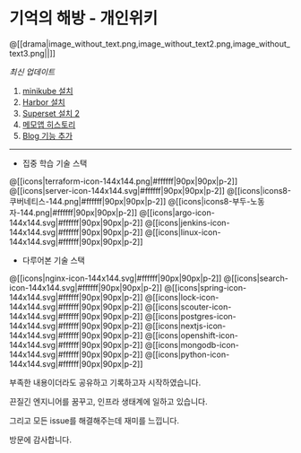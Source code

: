 # 기억의 해방 - 개인위키

@[[drama|image_without_text.png,image_without_text2.png,image_without_text3.png||]]

_최신 업데이트_

1. [minikube 설치](http://bluesnite.xyz/개발%20및%20배포%20도구/minikube/minikube%20설치%20%28for%20mac%29/)
2. [Harbor 설치](http://bluesnite.xyz/%EA%B0%9C%EB%B0%9C%20%EB%B0%8F%20%EB%B0%B0%ED%8F%AC%20%EB%8F%84%EA%B5%AC/Harbor/Harbor%EC%84%A4%EC%B9%98/)
3. [Superset 설치 2](http://bluesnite.xyz/4.%20%EB%AA%A8%EB%8B%88%ED%84%B0%EB%A7%81%20%EB%B0%8F%20%EC%8B%9C%EA%B0%81%ED%99%94/superset/Superset%20%EC%84%A4%EC%B9%98%202%20(02-20))
4. [메모앱 히스토리](http://bluesnite.xyz/6.%20%EA%B0%9C%EC%9D%B8%20%EB%B0%8F%20%EB%B8%94%EB%A1%9C%EA%B7%B8%20%EA%B4%80%EB%A6%AC/%EC%98%B5%EC%8B%9C%EB%94%94%EC%96%B8/%EB%A9%94%EB%AA%A8%EC%95%B1%20%ED%9E%88%EC%8A%A4%ED%86%A0%EB%A6%AC/)
5. [Blog 기능 추가](http://bluesnite.xyz/blog/)
---

- 집중 학습 기술 스택

@[[icons|terraform-icon-144x144.png|#ffffff|90px|90px|p-2]]
@[[icons|server-icon-144x144.svg|#ffffff|90px|90px|p-2]]
@[[icons|icons8-쿠버네티스-144.png|#ffffff|90px|90px|p-2]]
@[[icons|icons8-부두-노동자-144.png|#ffffff|90px|90px|p-2]]
@[[icons|argo-icon-144x144.svg|#ffffff|90px|90px|p-2]]
@[[icons|jenkins-icon-144x144.svg|#ffffff|90px|90px|p-2]]
@[[icons|linux-icon-144x144.svg|#ffffff|90px|90px|p-2]]

- 다루어본 기술 스택

@[[icons|nginx-icon-144x144.svg|#ffffff|90px|90px|p-2]]
@[[icons|search-icon-144x144.svg|#ffffff|90px|90px|p-2]]
@[[icons|spring-icon-144x144.svg|#ffffff|90px|90px|p-2]]
@[[icons|lock-icon-144x144.svg|#ffffff|90px|90px|p-2]]
@[[icons|scouter-icon-144x144.svg|#ffffff|90px|90px|p-2]]
@[[icons|postgres-icon-144x144.svg|#ffffff|90px|90px|p-2]]
@[[icons|nextjs-icon-144x144.svg|#ffffff|90px|90px|p-2]]
@[[icons|openshift-icon-144x144.svg|#ffffff|90px|90px|p-2]]
@[[icons|mongodb-icon-144x144.svg|#ffffff|90px|90px|p-2]]
@[[icons|python-icon-144x144.svg|#ffffff|90px|90px|p-2]]

부족한 내용이더라도 공유하고 기록하고자 시작하였습니다.

끈질긴 엔지니어를 꿈꾸고, 인프라 생태계에 일하고 있습니다.

그리고 모든 issue를 해결해주는데 재미를 느낍니다.

방문에 감사합니다.
